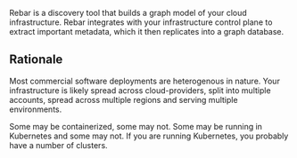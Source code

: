 
Rebar is a discovery tool that builds a graph model of your cloud infrastructure.  Rebar integrates with your infrastructure control plane to extract 
important metadata, which it then replicates into a graph database.


## Rationale

Most commercial software deployments are heterogenous in nature.   Your infrastructure is likely spread across cloud-providers, split into multiple accounts, spread across multiple regions and serving multiple environments.  

Some may be containerized, some may not.  Some may be running in Kubernetes and some may not.  If you are running Kubernetes, you probably have a number of clusters. 




